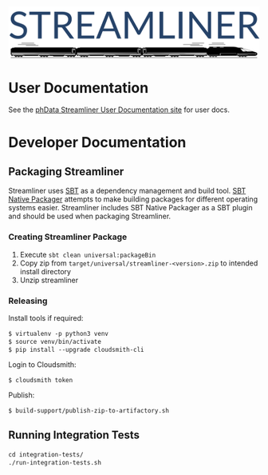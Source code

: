 ![Streamliner Logo](customer-docs/images/streamliner_logo.png)

# User Documentation

See the [phData Streamliner User Documentation site](https://docs.customer.phdata.io/docs/streamliner/) for user docs.

# Developer Documentation

## Packaging Streamliner
Streamliner uses [SBT](https://www.scala-sbt.org/) as a dependency management and build tool.  [SBT Native Packager](https://www.scala-sbt.org/sbt-native-packager/) attempts to make building packages for different operating systems easier.  Streamliner includes SBT Native Packager as a SBT plugin and should be used when packaging Streamliner.

### Creating Streamliner Package
1. Execute `sbt clean universal:packageBin`
2. Copy zip from `target/universal/streamliner-<version>.zip` to intended install directory
3. Unzip streamliner

### Releasing

Install tools if required:

```shell script
$ virtualenv -p python3 venv
$ source venv/bin/activate
$ pip install --upgrade cloudsmith-cli
```

Login to Cloudsmith:

```shell script
$ cloudsmith token
```

Publish:

```shell script
$ build-support/publish-zip-to-artifactory.sh
```

## Running Integration Tests

```shell script
cd integration-tests/
./run-integration-tests.sh
```

